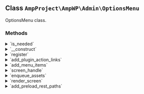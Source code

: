 ## Class `AmpProject\AmpWP\Admin\OptionsMenu`

OptionsMenu class.

### Methods
<details>
<summary>`is_needed`</summary>

```php
static public is_needed()
```

Check whether the conditional object is currently needed.


</details>
<details>
<summary>`__construct`</summary>

```php
public __construct( \AmpProject\AmpWP\Admin\GoogleFonts $google_fonts, \AmpProject\AmpWP\Admin\ReaderThemes $reader_themes, \AmpProject\AmpWP\Admin\RESTPreloader $rest_preloader )
```

OptionsMenu constructor.


</details>
<details>
<summary>`register`</summary>

```php
public register()
```

Adds hooks.


</details>
<details>
<summary>`add_plugin_action_links`</summary>

```php
public add_plugin_action_links( $links )
```

Add plugin action links.


</details>
<details>
<summary>`add_menu_items`</summary>

```php
public add_menu_items()
```

Add menu.


</details>
<details>
<summary>`screen_handle`</summary>

```php
public screen_handle()
```

Provides the settings screen handle.


</details>
<details>
<summary>`enqueue_assets`</summary>

```php
public enqueue_assets( $hook_suffix )
```

Enqueues settings page assets.


</details>
<details>
<summary>`render_screen`</summary>

```php
public render_screen()
```

Display Settings.


</details>
<details>
<summary>`add_preload_rest_paths`</summary>

```php
protected add_preload_rest_paths()
```

Adds REST paths to preload.


</details>
